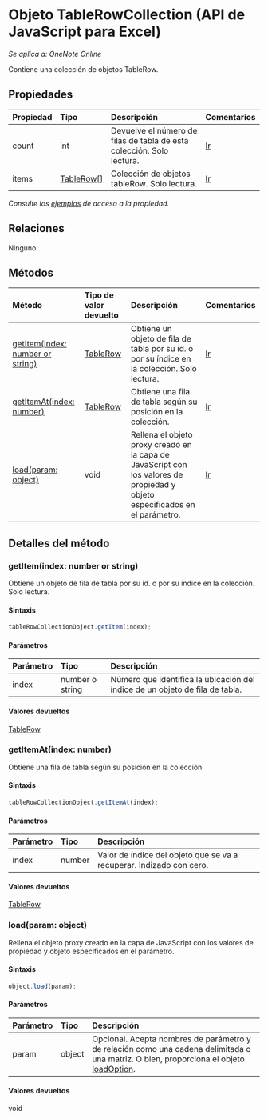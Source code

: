 # Objeto TableRowCollection (API de JavaScript para Excel)

_Se aplica a: OneNote Online_  


Contiene una colección de objetos TableRow.

## Propiedades

| Propiedad     | Tipo   |Descripción|Comentarios|
|:---------------|:--------|:----------|:-------|
|count|int|Devuelve el número de filas de tabla de esta colección. Solo lectura.|[Ir](https://github.com/OfficeDev/office-js-docs/issues/new?title=OneNote-tableRowCollection-count)|
|items|[TableRow[]](tablerow.md)|Colección de objetos tableRow. Solo lectura.|[Ir](https://github.com/OfficeDev/office-js-docs/issues/new?title=OneNote-tableRowCollection-items)|

_Consulte los [ejemplos](#ejemplos) de acceso a la propiedad._

## Relaciones
Ninguno


## Métodos

| Método           | Tipo de valor devuelto    |Descripción| Comentarios|
|:---------------|:--------|:----------|:-------|
|[getItem(index: number or string)](#getitemindex-number-or-string)|[TableRow](tablerow.md)|Obtiene un objeto de fila de tabla por su id. o por su índice en la colección. Solo lectura.|[Ir](https://github.com/OfficeDev/office-js-docs/issues/new?title=OneNote-tableRowCollection-getItem)|
|[getItemAt(index: number)](#getitematindex-number)|[TableRow](tablerow.md)|Obtiene una fila de tabla según su posición en la colección.|[Ir](https://github.com/OfficeDev/office-js-docs/issues/new?title=OneNote-tableRowCollection-getItemAt)|
|[load(param: object)](#loadparam-object)|void|Rellena el objeto proxy creado en la capa de JavaScript con los valores de propiedad y objeto especificados en el parámetro.|[Ir](https://github.com/OfficeDev/office-js-docs/issues/new?title=OneNote-tableRowCollection-load)|

## Detalles del método


### getItem(index: number or string)
Obtiene un objeto de fila de tabla por su id. o por su índice en la colección. Solo lectura.

#### Sintaxis
```js
tableRowCollectionObject.getItem(index);
```

#### Parámetros
| Parámetro    | Tipo   |Descripción|
|:---------------|:--------|:----------|
|index|number o string|Número que identifica la ubicación del índice de un objeto de fila de tabla.|

#### Valores devueltos
[TableRow](tablerow.md)

### getItemAt(index: number)
Obtiene una fila de tabla según su posición en la colección.

#### Sintaxis
```js
tableRowCollectionObject.getItemAt(index);
```

#### Parámetros
| Parámetro    | Tipo   |Descripción|
|:---------------|:--------|:----------|
|index|number|Valor de índice del objeto que se va a recuperar. Indizado con cero.|

#### Valores devueltos
[TableRow](tablerow.md)

### load(param: object)
Rellena el objeto proxy creado en la capa de JavaScript con los valores de propiedad y objeto especificados en el parámetro.

#### Sintaxis
```js
object.load(param);
```

#### Parámetros
| Parámetro    | Tipo   |Descripción|
|:---------------|:--------|:----------|
|param|object|Opcional. Acepta nombres de parámetro y de relación como una cadena delimitada o una matriz. O bien, proporciona el objeto [loadOption](loadoption.md).|

#### Valores devueltos
void
